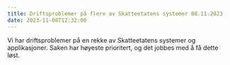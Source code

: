 ```yaml
---
title: Driftsproblemer på flere av Skatteetatens systemer 08.11.2023
date: 2023-11-08T12:32:00
---
```

Vi har driftsproblemer på en rekke av Skatteetatens systemer og applikasjoner. Saken har høyeste prioritert, og det jobbes med å få dette løst. 
